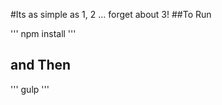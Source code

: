 #Its as simple as 1, 2 ... forget about 3!
##To Run

'''
npm install
'''

## and Then

'''
gulp
'''
